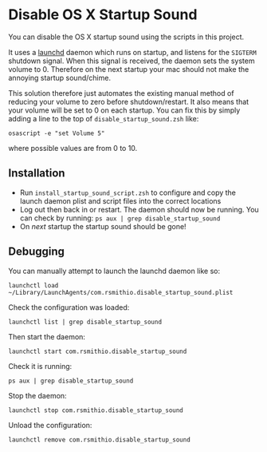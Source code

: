 # Disable OS X Startup Sound
You can disable the OS X startup sound using the scripts in this project.

It uses a [launchd](http://www.launchd.info/) daemon which runs on startup, and listens for the `SIGTERM` shutdown signal. When this signal is received, the daemon sets the system volume to 0. Therefore on the next startup your mac should not make the annoying startup sound/chime.

This solution therefore just automates the existing manual method of reducing your volume to zero before shutdown/restart. It also means that your volume will be set to 0 on each startup. You 
can fix this by simply adding a line to the top of `disable_startup_sound.zsh` like:

```
osascript -e "set Volume 5"
```

where possible values are from 0 to 10.

## Installation
- Run `install_startup_sound_script.zsh` to configure and copy the launch daemon plist and script files into the correct locations
- Log out then back in or restart. The daemon should now be running. You can check by running: `ps aux | grep disable_startup_sound`
- On *next* startup the startup sound should be gone!

## Debugging
You can manually attempt to launch the launchd daemon like so:
```
launchctl load ~/Library/LaunchAgents/com.rsmithio.disable_startup_sound.plist
```

Check the configuration was loaded:
```
launchctl list | grep disable_startup_sound
```

Then start the daemon:
```
launchctl start com.rsmithio.disable_startup_sound
```

Check it is running:
```
ps aux | grep disable_startup_sound
```

Stop the daemon:
```
launchctl stop com.rsmithio.disable_startup_sound
```

Unload the configuration:
```
launchctl remove com.rsmithio.disable_startup_sound
```